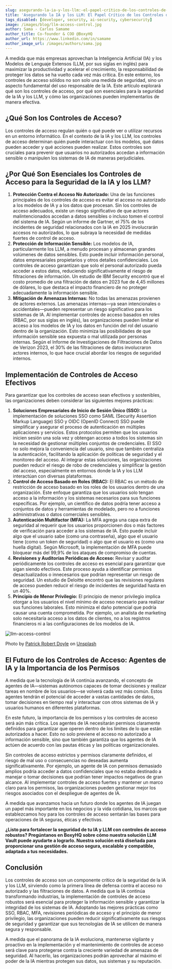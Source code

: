 ```yaml
---
slug: asegurando-la-ia-y-los-llm:-el-papel-crítico-de-los-controles-de-acceso
title: 'Asegurando la IA y los LLM: El Papel Crítico de los Controles de Acceso'
tags_disabled: [developer, security, ai-security, cybersecurity]
image: /images/blog/llm-access-control.jpg
author: Sama - Carlos Samame
author_title: Co-founder & COO @BoxyHQ
author_url: https://www.linkedin.com/in/samame
author_image_url: /images/authors/sama.jpg
---
```


A medida que más empresas aprovechan la Inteligencia Artificial (IA) y los Modelos de Lenguaje Extensos (LLM, por sus siglas en inglés) para maximizar la productividad y acelerar el crecimiento, la responsabilidad de proteger los datos se ha vuelto cada vez más crítica. En este entorno, los controles de acceso sólidos no son solo una medida de seguridad, sino un aspecto fundamental del uso responsable de la IA. Este artículo explorará qué son los controles de acceso, por qué son esenciales para la seguridad de la IA y los LLM, y cómo las organizaciones pueden implementarlos de manera efectiva.

## ¿Qué Son los Controles de Acceso?

Los controles de acceso regulan quién o qué puede ver o utilizar recursos en un entorno informático. En el contexto de la IA y los LLM, los controles de acceso determinan quién puede interactuar con los modelos, qué datos pueden acceder y qué acciones pueden realizar. Estos controles son cruciales para prevenir que usuarios no autorizados accedan a información sensible o manipulen los sistemas de IA de maneras perjudiciales.

## ¿Por Qué Son Esenciales los Controles de Acceso para la Seguridad de la IA y los LLM?

1. **Protección Contra el Acceso No Autorizado:** Una de las funciones principales de los controles de acceso es evitar el acceso no autorizado a los modelos de IA y a los datos que procesan. Sin los controles de acceso adecuados, existe un riesgo significativo de que actores malintencionados accedan a datos sensibles o incluso tomen el control del sistema de IA. Según un informe de Gartner, el 75% de los incidentes de seguridad relacionados con la IA en 2025 involucrarán accesos no autorizados, lo que subraya la necesidad de medidas fuertes de control de acceso.
2. **Protección de Información Sensible:** Los modelos de IA, particularmente los LLM, a menudo procesan y almacenan grandes volúmenes de datos sensibles. Esto puede incluir información personal, datos empresariales propietarios y otros detalles confidenciales. Los controles de acceso garantizan que solo el personal autorizado pueda acceder a estos datos, reduciendo significativamente el riesgo de filtraciones de información. Un estudio de IBM Security encontró que el costo promedio de una filtración de datos en 2023 fue de 4,45 millones de dólares, lo que destaca el impacto financiero de no proteger adecuadamente la información sensible.
3. **Mitigación de Amenazas Internas:** No todas las amenazas provienen de actores externos. Las amenazas internas—ya sean intencionales o accidentales—pueden representar un riesgo significativo para los sistemas de IA. Al implementar controles de acceso basados en roles (RBAC, por sus siglas en inglés), las organizaciones pueden limitar el acceso a los modelos de IA y los datos en función del rol del usuario dentro de la organización. Esto minimiza las posibilidades de que información sensible sea expuesta o mal utilizada por personas internas. Según el Informe de Investigaciones de Filtraciones de Datos de Verizon 2023, el 30% de las filtraciones de datos involucraron actores internos, lo que hace crucial abordar los riesgos de seguridad internos.

## Implementación de Controles de Acceso Efectivos

Para garantizar que los controles de acceso sean efectivos y sostenibles, las organizaciones deben considerar las siguientes mejores prácticas:

1. **Soluciones Empresariales de Inicio de Sesión Único (SSO):** La implementación de soluciones SSO como SAML (Security Assertion Markup Language) SSO y OIDC (OpenID Connect) SSO puede simplificar y asegurar el proceso de autenticación en múltiples aplicaciones y servicios. Estos protocolos permiten que los usuarios inicien sesión una sola vez y obtengan acceso a todos los sistemas sin la necesidad de gestionar múltiples conjuntos de credenciales. El SSO no solo mejora la conveniencia del usuario, sino que también centraliza la autenticación, facilitando la aplicación de políticas de seguridad y el monitoreo del acceso. Al integrar estas soluciones, las organizaciones pueden reducir el riesgo de robo de credenciales y simplificar la gestión del acceso, especialmente en entornos donde la IA y los LLM interactúan con diversas plataformas.
2. **Control de Acceso Basado en Roles (RBAC):** El RBAC es un método de restricción de acceso basado en los roles de los usuarios dentro de una organización. Este enfoque garantiza que los usuarios solo tengan acceso a la información y los sistemas necesarios para sus funciones específicas. Por ejemplo, un científico de datos podría tener acceso a conjuntos de datos y herramientas de modelado, pero no a funciones administrativas o datos comerciales sensibles.
3. **Autenticación Multifactor (MFA):** La MFA agrega una capa extra de seguridad al requerir que los usuarios proporcionen dos o más factores de verificación para acceder a los sistemas de IA. Esto puede incluir algo que el usuario sabe (como una contraseña), algo que el usuario tiene (como un token de seguridad) o algo que el usuario es (como una huella digital). Según Microsoft, la implementación de MFA puede bloquear más del 99,9% de los ataques de compromiso de cuentas.
4. **Revisiones y Auditorías Periódicas de Acceso:** Revisar y auditar periódicamente los controles de acceso es esencial para garantizar que sigan siendo efectivos. Este proceso ayuda a identificar permisos desactualizados o innecesarios que podrían representar un riesgo de seguridad. Un estudio de Deloitte encontró que las revisiones regulares de acceso pueden reducir el riesgo de incidentes de seguridad hasta en un 40%.
5. **Principio de Menor Privilegio:** El principio de menor privilegio implica otorgar a los usuarios el nivel mínimo de acceso necesario para realizar sus funciones laborales. Esto minimiza el daño potencial que podría causar una cuenta comprometida. Por ejemplo, un analista de marketing solo necesitaría acceso a los datos de clientes, no a los registros financieros ni a las configuraciones de los modelos de IA.

![llm-access-control](/images/blog/llm-access-control.jpg)

<div style={{fontSize: "10px", marginTop: "-10px", paddingBottom: "20px"}}>Photo by <a href="https://unsplash.com/@teapowered?utm_content=creditCopyText&utm_medium=referral&utm_source=unsplash">Patrick Robert Doyle</a> on <a href="https://unsplash.com/photos/a-red-and-white-sign-sitting-on-the-side-of-a-road--XiKxvvFGgU?utm_content=creditCopyText&utm_medium=referral&utm_source=unsplash">Unsplash</a></div>

## El Futuro de los Controles de Acceso: Agentes de IA y la Importancia de los Permisos

A medida que la tecnología de IA continúa avanzando, el concepto de agentes de IA—sistemas autónomos capaces de tomar decisiones y realizar tareas en nombre de los usuarios—se volverá cada vez más común. Estos agentes tendrán el potencial de acceder a vastas cantidades de datos, tomar decisiones en tiempo real y interactuar con otros sistemas de IA y usuarios humanos en diferentes plataformas.

En este futuro, la importancia de los permisos y los controles de acceso será aún más crítica. Los agentes de IA necesitarán permisos claramente definidos para garantizar que operen dentro de los límites de lo que están autorizados a hacer. Esto no solo previene el acceso no autorizado a información sensible, sino que también garantiza que los agentes de IA actúen de acuerdo con las pautas éticas y las políticas organizacionales.

Sin controles de acceso estrictos y permisos claramente definidos, el riesgo de mal uso o consecuencias no deseadas aumenta significativamente. Por ejemplo, un agente de IA con permisos demasiado amplios podría acceder a datos confidenciales que no estaba destinado a manejar o tomar decisiones que podrían tener impactos negativos de gran alcance. Al implementar controles de acceso fuertes y mantener un marco claro para los permisos, las organizaciones pueden gestionar mejor los riesgos asociados con el despliegue de agentes de IA.

A medida que avanzamos hacia un futuro donde los agentes de IA juegan un papel más importante en los negocios y la vida cotidiana, los marcos que establezcamos hoy para los controles de acceso sentarán las bases para operaciones de IA seguras, éticas y efectivas.

**¿Listo para fortalecer la seguridad de tu IA y LLM con controles de acceso robustos? Pregúntanos en BoxyHQ sobre cómo nuestra solución LLM Vault puede ayudarte a lograrlo. Nuestra solución está diseñada para proporcionar una gestión de acceso segura, escalable y compatible, adaptada a tus necesidades.**

## Conclusión

Los controles de acceso son un componente crítico de la seguridad de la IA y los LLM, sirviendo como la primera línea de defensa contra el acceso no autorizado y las filtraciones de datos. A medida que la IA continúa transformando industrias, la implementación de controles de acceso robustos será esencial para proteger la información sensible y garantizar la integridad de los sistemas de IA. Adoptando las mejores prácticas como SSO, RBAC, MFA, revisiones periódicas de acceso y el principio de menor privilegio, las organizaciones pueden reducir significativamente sus riesgos de seguridad y garantizar que sus tecnologías de IA se utilicen de manera segura y responsable.

A medida que el panorama de la IA evoluciona, mantenerse vigilante y proactivo en la implementación y el mantenimiento de controles de acceso será clave para protegerse contra la creciente variedad de amenazas de seguridad. Al hacerlo, las organizaciones podrán aprovechar al máximo el poder de la IA mientras protegen sus datos, sus sistemas y su reputación.
